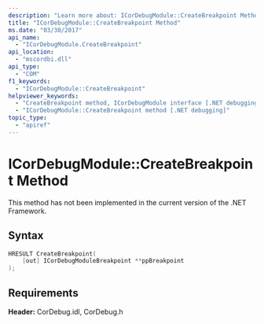 ```yaml
---
description: "Learn more about: ICorDebugModule::CreateBreakpoint Method"
title: "ICorDebugModule::CreateBreakpoint Method"
ms.date: "03/30/2017"
api_name:
  - "ICorDebugModule.CreateBreakpoint"
api_location:
  - "mscordbi.dll"
api_type:
  - "COM"
f1_keywords:
  - "ICorDebugModule::CreateBreakpoint"
helpviewer_keywords:
  - "CreateBreakpoint method, ICorDebugModule interface [.NET debugging]"
  - "ICorDebugModule::CreateBreakpoint method [.NET debugging]"
topic_type:
  - "apiref"
---
```

# ICorDebugModule::CreateBreakpoint Method

This method has not been implemented in the current version of the .NET Framework.

## Syntax

```cpp
HRESULT CreateBreakpoint(
    [out] ICorDebugModuleBreakpoint **ppBreakpoint
);
```

## Requirements

 **Header:** CorDebug.idl, CorDebug.h
